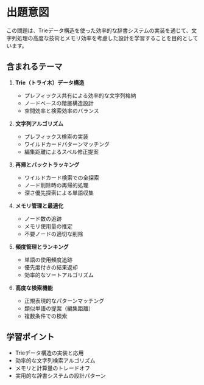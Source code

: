 # 出題意図

この問題は、Trieデータ構造を使った効率的な辞書システムの実装を通じて、文字列処理の高度な技術とメモリ効率を考慮した設計を学習することを目的としています。

## 含まれるテーマ

1. **Trie（トライ木）データ構造**
   - プレフィックス共有による効率的な文字列格納
   - ノードベースの階層構造設計
   - 空間効率と検索効率のバランス

2. **文字列アルゴリズム**
   - プレフィックス検索の実装
   - ワイルドカードパターンマッチング
   - 編集距離によるスペル修正提案

3. **再帰とバックトラッキング**
   - ワイルドカード検索での全探索
   - ノード削除時の再帰的処理
   - 深さ優先探索による単語収集

4. **メモリ管理と最適化**
   - ノード数の追跡
   - メモリ使用量の推定
   - 不要ノードの適切な削除

5. **頻度管理とランキング**
   - 単語の使用頻度追跡
   - 優先度付きの結果返却
   - 効率的なソートアルゴリズム

6. **高度な検索機能**
   - 正規表現的なパターンマッチング
   - 類似単語の提案（編集距離）
   - 複数条件での検索

## 学習ポイント

- Trieデータ構造の実装と応用
- 効率的な文字列検索アルゴリズム
- メモリと計算量のトレードオフ
- 実用的な辞書システムの設計パターン